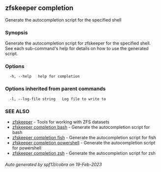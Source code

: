 ## zfskeeper completion

Generate the autocompletion script for the specified shell

### Synopsis

Generate the autocompletion script for zfskeeper for the specified shell.
See each sub-command's help for details on how to use the generated script.


### Options

```
  -h, --help   help for completion
```

### Options inherited from parent commands

```
  -l, --log-file string   Log file to write to
```

### SEE ALSO

* [zfskeeper](zfskeeper.md)	 - Tools for working with ZFS datasets
* [zfskeeper completion bash](zfskeeper_completion_bash.md)	 - Generate the autocompletion script for bash
* [zfskeeper completion fish](zfskeeper_completion_fish.md)	 - Generate the autocompletion script for fish
* [zfskeeper completion powershell](zfskeeper_completion_powershell.md)	 - Generate the autocompletion script for powershell
* [zfskeeper completion zsh](zfskeeper_completion_zsh.md)	 - Generate the autocompletion script for zsh

###### Auto generated by spf13/cobra on 19-Feb-2023
